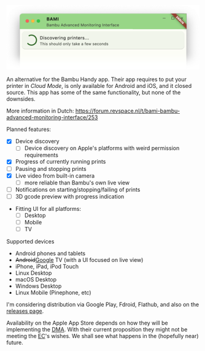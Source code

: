 ![BAMI: Bambu Advanced Monitoring Interface](bami-header.png)

An alternative for the Bambu Handy app. Their app requires to put your printer in *Cloud Mode*, is only available for Android and iOS, and it closed source. This app has some of the same functionality, but none of the downsides.

More information in Dutch: https://forum.revspace.nl/t/bami-bambu-advanced-monitoring-interface/253

Planned features:
* [x] Device discovery
  * [ ] Device discovery on Apple's platforms with weird permission requirements
* [x] Progress of currently running prints
* [ ] Pausing and stopping prints
* [x] Live video from built-in camera
  * [ ] more reliable than Bambu's own live view
* [ ] Notifications on starting/stopping/failing of prints
* [ ] 3D gcode preview with progress indication
* Fitting UI for all platforms:
  * [ ] Desktop
  * [ ] Mobile
  * [ ] TV

Supported devices
* Android phones and tablets
* <del>Android</del><ins>Google</ins> TV (with a UI focused on live view)
* iPhone, iPad, iPod Touch
* Linux Desktop
* macOS Desktop
* Windows Desktop
* Linux Mobile (Pinephone, etc)

I'm considering distribution via Google Play, Fdroid, Flathub, and also on the [releases page](https://github.com/Peetz0r/bami/releases).

Availability on the Apple App Store depends on how they will be implementing the [DMA](https://en.wikipedia.org/wiki/Digital_Markets_Act). With their current proposition they might not be meeting the [EC](https://en.wikipedia.org/wiki/European_Commission)'s wishes. We shall see what happens in the (hopefully near) future.
